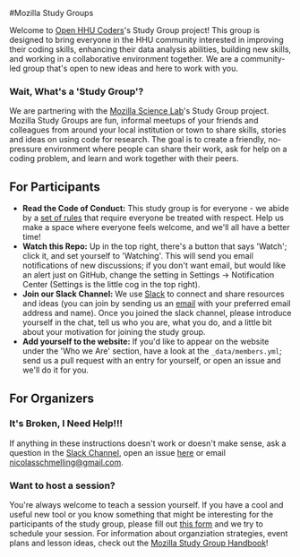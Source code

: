 #Mozilla Study Groups

Welcome to [Open HHU Coders](https://openhhucoders.github.io/studyGroup/)'s Study Group project! This group is designed to bring everyone in the HHU community interested in improving their coding skills, enhancing their data analysis abilities, building new skills, and working in a collaborative environment together. We are a community-led group that's open to new ideas and here to work with you.

### Wait, What's a 'Study Group'?

We are partnering with the [Mozilla Science Lab](https://www.mozillascience.org/)'s Study Group project. Mozilla Study Groups are fun, informal meetups of your friends and colleagues from around your local institution or town to share skills, stories and ideas on using code for research. The goal is to create a friendly, no-pressure environment where people can share their work, ask for help on a coding problem, and learn and work together with their peers.

## For Participants
* **Read the Code of Conduct:** This study group is for everyone - we abide by a [set of rules](https://www.mozillascience.org/code-of-conduct/) that require everyone be treated with respect. Help us make a space where everyone feels welcome, and we'll all have a better time!
* **Watch this Repo:** Up in the top right, there's a button that says 'Watch'; click it, and set yourself to 'Watching'. This will send you email notifications of new discussions; if you don't want email, but would like an alert just on GitHub, change the setting in Settings -> Notification Center (Settings is the little cog in the top right).
* **Join our Slack Channel:** We use [Slack]() to connect and share resources and ideas (you can join by sending us an [email](mailto:nicolasschmelling@gmail.com) with your preferred email address and name). Once you joined the slack channel, please introduce yourself in the chat, tell us who you are, what you do, and a little bit about your motivation for joining the study group.
* **Add yourself to the website:** If you'd like to appear on the website under the 'Who we Are' section, have a look at the `_data/members.yml`; send us a pull request with an entry for yourself, or open an issue and we'll do it for you.

## For Organizers
### It's Broken, I Need Help!!!

If anything in these instructions doesn't work or doesn't make sense, ask a question in the [Slack Channel](), open an issue [here](https://github.com/openhhucoders/studyGroup/issues) or email nicolasschmelling@gmail.com.

### Want to host a session?
You're always welcome to teach a session yourself. If you have a cool and useful new tool or you know something that might be interesting for the participants of the study group, please fill out [this form](https://goo.gl/forms/m77GKYWbXxtYAFYw2) and we try to schedule your session. For information about organziation strategies, event plans and lesson ideas, check out the [Mozilla Study Group Handbook](https://mozillascience.github.io/studyGroupHandbook/)!
